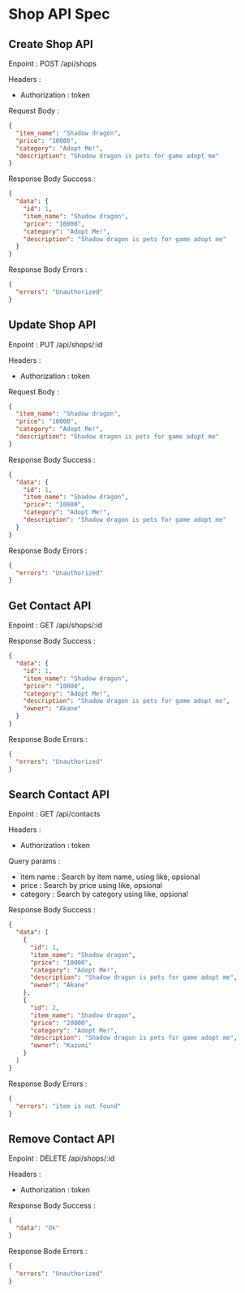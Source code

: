 # Shop API Spec

## Create Shop API

Enpoint : POST /api/shops

Headers :

- Authorization : token

Request Body :

```json
{
  "item_name": "Shadow dragon",
  "price": "10000",
  "category": "Adopt Me!",
  "description": "Shadow dragon is pets for game adopt me"
}
```

Response Body Success :

```json
{
  "data": {
    "id": 1,
    "item_name": "Shadow dragon",
    "price": "10000",
    "category": "Adopt Me!",
    "description": "Shadow dragon is pets for game adopt me"
  }
}
```

Response Body Errors :

```json
{
  "errors": "Unauthorized"
}
```

## Update Shop API

Enpoint : PUT /api/shops/:id

Headers :

- Authorization : token

Request Body :

```json
{
  "item_name": "Shadow dragon",
  "price": "10000",
  "category": "Adopt Me!",
  "description": "Shadow dragon is pets for game adopt me"
}
```

Response Body Success :

```json
{
  "data": {
    "id": 1,
    "item_name": "Shadow dragon",
    "price": "10000",
    "category": "Adopt Me!",
    "description": "Shadow dragon is pets for game adopt me"
  }
}
```

Response Body Errors :

```json
{
  "errors": "Unauthorized"
}
```

## Get Contact API

Enpoint : GET /api/shops/:id

Response Body Success :

```json
{
  "data": {
    "id": 1,
    "item_name": "Shadow dragon",
    "price": "10000",
    "category": "Adopt Me!",
    "description": "Shadow dragon is pets for game adopt me",
    "owner": "Akane"
  }
}
```

Response Bode Errors :

```json
{
  "errors": "Unauthorized"
}
```

## Search Contact API

Enpoint : GET /api/contacts

Headers :

- Authorization : token

Query params :

- item name : Search by item name, using like, opsional
- price : Search by price using like, opsional
- category : Search by category using like, opsional

Response Body Success :

```json
{
  "data": [
    {
      "id": 1,
      "item_name": "Shadow dragon",
      "price": "10000",
      "category": "Adopt Me!",
      "description": "Shadow dragon is pets for game adopt me",
      "owner": "Akane"
    },
    {
      "id": 2,
      "item_name": "Shadow dragon",
      "price": "20000",
      "category": "Adopt Me!",
      "description": "Shadow dragon is pets for game adopt me",
      "owner": "Kazumi"
    }
  ]
}
```

Response Body Errors :

```json
{
  "errors": "item is not found"
}
```

## Remove Contact API

Enpoint : DELETE /api/shops/:id

Headers :

- Authorization : token

Response Body Success :

```json
{
  "data": "Ok"
}
```

Response Bode Errors :

```json
{
  "errors": "Unauthorized"
}
```
